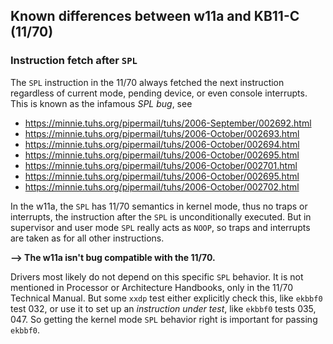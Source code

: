 ## Known differences between w11a and KB11-C (11/70)

### Instruction fetch after `SPL`

The `SPL` instruction in the 11/70 always fetched the next instruction
regardless of current mode, pending device, or even console interrupts.
This is known as the infamous _SPL bug_, see
  - https://minnie.tuhs.org/pipermail/tuhs/2006-September/002692.html
  - https://minnie.tuhs.org/pipermail/tuhs/2006-October/002693.html
  - https://minnie.tuhs.org/pipermail/tuhs/2006-October/002694.html
  - https://minnie.tuhs.org/pipermail/tuhs/2006-October/002695.html
  - https://minnie.tuhs.org/pipermail/tuhs/2006-October/002701.html
  - https://minnie.tuhs.org/pipermail/tuhs/2006-October/002695.html
  - https://minnie.tuhs.org/pipermail/tuhs/2006-October/002702.html

In the w11a, the `SPL` has 11/70 semantics in kernel mode, thus no 
traps or interrupts, the instruction after the `SPL` is unconditionally
executed.
But in supervisor and user mode `SPL` really acts as `NOOP`, so traps and
interrupts are taken as for all other instructions.   

**--> The w11a isn't bug compatible with the 11/70.**

Drivers most likely do not depend on this specific `SPL` behavior.
It is not mentioned in Processor or Architecture Handbooks, only in
the 11/70 Technical Manual.
But some `xxdp` test either explicitly check this, like `ekbbf0` test 032,
or use it to set up an _instruction under test_, like `ekbbf0` tests 035, 047.
So getting the kernel mode `SPL` behavior right is important for
passing `ekbbf0`.
